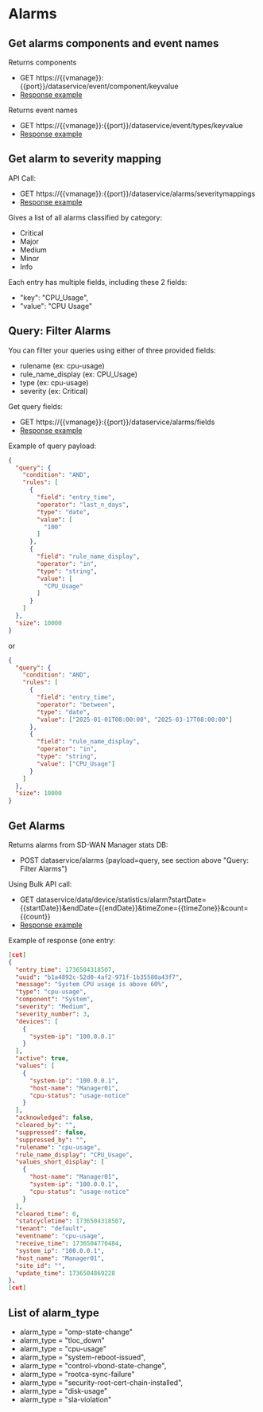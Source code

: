 # Alarms

## Get alarms components and event names

Returns components
- GET https://{{vmanage}}:{{port}}/dataservice/event/component/keyvalue
- [Response example](examples/example_payload_alarms_events_components.json)

Returns event names
- GET https://{{vmanage}}:{{port}}/dataservice/event/types/keyvalue
- [Response example](examples/example_payload_alarms_events_types.json)

## Get alarm to severity mapping

API Call:
- GET https://{{vmanage}}:{{port}}/dataservice/alarms/severitymappings
- [Response example](examples/example_payload_alarms_mapping.json)

Gives a list of all alarms classified by category:
- Critical
- Major
- Medium
- Minor
- Info

Each entry has multiple fields, including these 2 fields:
- "key": "CPU_Usage",
- "value": "CPU Usage"

## Query: Filter Alarms

You can filter your queries using either of three provided fields:
- rulename (ex: cpu-usage)
- rule_name_display (ex: CPU_Usage)
- type (ex: cpu-usage)
- severity (ex: Critical)

Get query fields:
- GET https://{{vmanage}}:{{port}}/dataservice/alarms/fields
- [Response example](examples/example_payload_alarms_fields.json)

Example of query payload:

```json
{
  "query": {
    "condition": "AND",
    "rules": [
      {
        "field": "entry_time",
        "operator": "last_n_days",
        "type": "date",
        "value": [
          "100"
        ]
      },
      {
        "field": "rule_name_display",
        "operator": "in",
        "type": "string",
        "value": [
          "CPU_Usage"
        ]
      }
    ]
  },
  "size": 10000
}
```

or

```json
{
  "query": {
    "condition": "AND",
    "rules": [
      {
        "field": "entry_time",
        "operator": "between",
        "type": "date",
        "value": ["2025-01-01T08:00:00", "2025-03-17T08:00:00"]
      },
      {
        "field": "rule_name_display",
        "operator": "in",
        "type": "string",
        "value": ["CPU_Usage"]
      }
    ]
  },
  "size": 10000
}
```

## Get Alarms

Returns alarms from SD-WAN Manager stats DB:
- POST dataservice/alarms (payload=query, see section above "Query: Filter Alarms")

Using Bulk API call:
- GET dataservice/data/device/statistics/alarm?startDate={{startDate}}&endDate={{endDate}}&timeZone={{timeZone}}&count={{count}}
- [Response example](examples/example_payload_alarms_bulk.json)

Example of response (one entry:

```json
[cut]
{
  "entry_time": 1736504318507,
  "uuid": "b1a4892c-52d0-4af2-971f-1b35580a43f7",
  "message": "System CPU usage is above 60%",
  "type": "cpu-usage",
  "component": "System",
  "severity": "Medium",
  "severity_number": 3,
  "devices": [
    {
      "system-ip": "100.0.0.1"
    }
  ],
  "active": true,
  "values": [
    {
      "system-ip": "100.0.0.1",
      "host-name": "Manager01",
      "cpu-status": "usage-notice"
    }
  ],
  "acknowledged": false,
  "cleared_by": "",
  "suppressed": false,
  "suppressed_by": "",
  "rulename": "cpu-usage",
  "rule_name_display": "CPU_Usage",
  "values_short_display": [
    {
      "host-name": "Manager01",
      "system-ip": "100.0.0.1",
      "cpu-status": "usage-notice"
    }
  ],
  "cleared_time": 0,
  "statcycletime": 1736504318507,
  "tenant": "default",
  "eventname": "cpu-usage",
  "receive_time": 1736504770484,
  "system_ip": "100.0.0.1",
  "host_name": "Manager01",
  "site_id": "",
  "update_time": 1736504869228
},
[cut]
```



## List of alarm_type

- alarm_type = "omp-state-change"
- alarm_type = "tloc_down"
- alarm_type = "cpu-usage"
- alarm_type = "system-reboot-issued",
- alarm_type = "control-vbond-state-change",
- alarm_type = "rootca-sync-failure"
- alarm_type = "security-root-cert-chain-installed",
- alarm_type = "disk-usage"
- alarm_type = "sla-violation"
